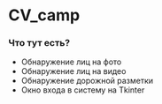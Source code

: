 # CV_camp
### Что тут есть?
* Обнаружение лиц на фото
* Обнаружение лиц на видео
* Обнаружение дорожной разметки
* Окно входа в систему на Tkinter
